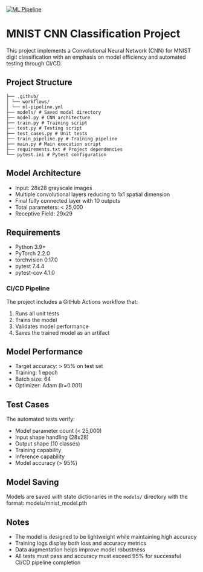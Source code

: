 [![ML Pipeline](https://github.com/peeyushsinghal/EfficientNN_Augmentation/actions/workflows/ml-pipeline.yml/badge.svg)](https://github.com/peeyushsinghal/EfficientNN_Augmentation/actions/workflows/ml-pipeline.yml)
# MNIST CNN Classification Project

This project implements a Convolutional Neural Network (CNN) for MNIST digit classification with an emphasis on model efficiency and automated testing through CI/CD.

## Project Structure
```
├── .github/
│ └── workflows/
│ └── ml-pipeline.yml
├── models/ # Saved model directory
├── model.py # CNN architecture
├── train.py # Training script
├── test.py # Testing script
├── test_cases.py # Unit tests
├── train_pipeline.py # Training pipeline
├── main.py # Main execution script
├── requirements.txt # Project dependencies
└── pytest.ini # Pytest configuration
```

## Model Architecture
- Input: 28x28 grayscale images
- Multiple convolutional layers reducing to 1x1 spatial dimension
- Final fully connected layer with 10 outputs
- Total parameters: < 25,000
- Receptive Field: 29x29

## Requirements
- Python 3.9+
- PyTorch 2.2.0
- torchvision 0.17.0
- pytest 7.4.4
- pytest-cov 4.1.0


### CI/CD Pipeline

The project includes a GitHub Actions workflow that:
1. Runs all unit tests
2. Trains the model
3. Validates model performance
4. Saves the trained model as an artifact

## Model Performance
- Target accuracy: > 95% on test set
- Training: 1 epoch
- Batch size: 64
- Optimizer: Adam (lr=0.001)

## Test Cases
The automated tests verify:
- Model parameter count (< 25,000)
- Input shape handling (28x28)
- Output shape (10 classes)
- Training capability
- Inference capability
- Model accuracy (> 95%)

## Model Saving
Models are saved with state dictionaries in the `models/` directory with the format: models/mnist_model.pth

## Notes
- The model is designed to be lightweight while maintaining high accuracy
- Training logs display both loss and accuracy metrics
- Data augmentation helps improve model robustness
- All tests must pass and accuracy must exceed 95% for successful CI/CD pipeline completion
